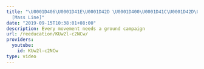 ```yaml
---
title: "\U0001D406\U0001D41E\U0001D42D \U0001D400\U0001D41C\U0001D42D\U0001D422\U0001D42F\U0001D41E!
  [Mass Line]"
date: "2019-09-15T10:38:01+08:00"
description: Every movement needs a ground campaign
url: /reeducation/KUw2l-c2NCw/
providers:
  youtube:
    id: KUw2l-c2NCw
type: video
---
```

